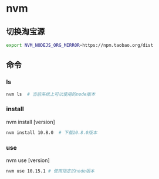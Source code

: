 # nvm

## 切换淘宝源
```bash
export NVM_NODEJS_ORG_MIRROR=https://npm.taobao.org/dist
```

## 命令
### ls
```bash
nvm ls  # 当前系统上可以使用的node版本
```

### install
nvm install [version]
```bash
nvm install 10.8.0  # 下载10.8.0版本
```

### use
nvm use [version]
```bash
nvm use 10.15.1 # 使用指定的node版本
```